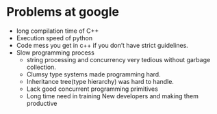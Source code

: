# Problems at google

- long compilation time of C++
- Execution speed of python
- Code mess you get in c++ if you don’t have strict guidelines.
- Slow programming process
  - string processing and concurrency very tedious without garbage collection.
  - Clumsy type systems made programming hard.
  - Inheritance tree(type hierarchy) was hard to handle.
  - Lack good concurrent programming primitives
  - Long time need in training New developers and making them productive 

